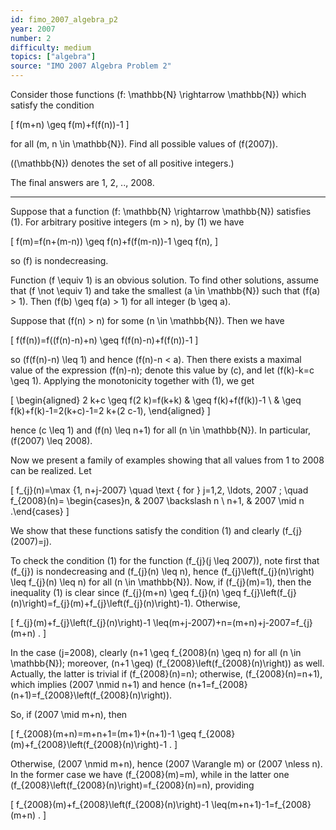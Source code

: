 ```yaml
---
id: fimo_2007_algebra_p2
year: 2007
number: 2
difficulty: medium
topics: ["algebra"]
source: "IMO 2007 Algebra Problem 2"
---
```


Consider those functions \(f: \mathbb{N} \rightarrow \mathbb{N}\) which satisfy the condition

\[
f(m+n) \geq f(m)+f(f(n))-1
\]

for all \(m, n \in \mathbb{N}\). Find all possible values of \(f(2007)\).

\((\mathbb{N}\) denotes the set of all positive integers.)

The final answers are 1, 2, .., 2008.

---
Suppose that a function \(f: \mathbb{N} \rightarrow \mathbb{N}\) satisfies (1). For arbitrary positive integers \(m > n\), by (1) we have

\[
f(m)=f(n+(m-n)) \geq f(n)+f(f(m-n))-1 \geq f(n),
\]

so \(f\) is nondecreasing.

Function \(f \equiv 1\) is an obvious solution. To find other solutions, assume that \(f \not \equiv 1\) and take the smallest \(a \in \mathbb{N}\) such that \(f(a) > 1\). Then \(f(b) \geq f(a) > 1\) for all integer \(b \geq a\).

Suppose that \(f(n) > n\) for some \(n \in \mathbb{N}\). Then we have

\[
f(f(n))=f((f(n)-n)+n) \geq f(f(n)-n)+f(f(n))-1
\]

so \(f(f(n)-n) \leq 1\) and hence \(f(n)-n < a\). Then there exists a maximal value of the expression \(f(n)-n\); denote this value by \(c\), and let \(f(k)-k=c \geq 1\). Applying the monotonicity together with (1), we get

\[
\begin{aligned}
2 k+c \geq f(2 k)=f(k+k) & \geq f(k)+f(f(k))-1 \\
& \geq f(k)+f(k)-1=2(k+c)-1=2 k+(2 c-1),
\end{aligned}
\]

hence \(c \leq 1\) and \(f(n) \leq n+1\) for all \(n \in \mathbb{N}\). In particular, \(f(2007) \leq 2008\).

Now we present a family of examples showing that all values from 1 to 2008 can be realized. Let

\[
f_{j}(n)=\max \{1, n+j-2007\} \quad \text { for } j=1,2, \ldots, 2007 ; \quad f_{2008}(n)= \begin{cases}n, & 2007 \backslash n \\ n+1, & 2007 \mid n .\end{cases}
\]

We show that these functions satisfy the condition (1) and clearly \(f_{j}(2007)=j\).

To check the condition (1) for the function \(f_{j}(j \leq 2007)\), note first that \(f_{j}\) is nondecreasing and \(f_{j}(n) \leq n\), hence \(f_{j}\left(f_{j}(n)\right) \leq f_{j}(n) \leq n\) for all \(n \in \mathbb{N}\). Now, if \(f_{j}(m)=1\), then the inequality (1) is clear since \(f_{j}(m+n) \geq f_{j}(n) \geq f_{j}\left(f_{j}(n)\right)=f_{j}(m)+f_{j}\left(f_{j}(n)\right)-1\). Otherwise,

\[
f_{j}(m)+f_{j}\left(f_{j}(n)\right)-1 \leq(m+j-2007)+n=(m+n)+j-2007=f_{j}(m+n) .
\]

In the case \(j=2008\), clearly \(n+1 \geq f_{2008}(n) \geq n\) for all \(n \in \mathbb{N}\); moreover, \(n+1 \geq\) \(f_{2008}\left(f_{2008}(n)\right)\) as well. Actually, the latter is trivial if \(f_{2008}(n)=n\); otherwise, \(f_{2008}(n)=n+1\), which implies \(2007 \nmid n+1\) and hence \(n+1=f_{2008}(n+1)=f_{2008}\left(f_{2008}(n)\right)\).

So, if \(2007 \mid m+n\), then

\[
f_{2008}(m+n)=m+n+1=(m+1)+(n+1)-1 \geq f_{2008}(m)+f_{2008}\left(f_{2008}(n)\right)-1 .
\]

Otherwise, \(2007 \nmid m+n\), hence \(2007 \Varangle m\) or \(2007 \nless n\). In the former case we have \(f_{2008}(m)=m\), while in the latter one \(f_{2008}\left(f_{2008}(n)\right)=f_{2008}(n)=n\), providing

\[
f_{2008}(m)+f_{2008}\left(f_{2008}(n)\right)-1 \leq(m+n+1)-1=f_{2008}(m+n) .
\]

